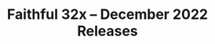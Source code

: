 ---
layout: post
title: Faithful 32x – December 2022 Releases
permalink: /faithful32x/R4
header-img: https://database.faithfulpack.net/images/website/posts/32x/R4.jpg

long_text: |
  1.19.3 is out, and with it comes a new Faithful update! In this release we're mainly focusing on the newly added textures, be it the experimental features set to release in 1.20 or the textures meant specifically for 1.19.3, such as the vex. As always, we've also gone back to update some of our older existing textures to bring them up to contemporary standards of quality.
  <br>
  We hope you enjoy! Thanks for sticking with us!

changelog:
  - December 2022:
    - Added:
      - Blocks:
        - Bamboo Block:
          - Side (DMGaming, Pythagoras_314)
          - Top (Aerod, Pythagoras_314)
        - Bamboo Door (JogurciQ, Aerod)
        - Bamboo Mosaic (Fred Figglehorn)
        - Bamboo Planks (DMgaming, Pomi108)
        - Bamboo Trapdoor (Juknum)
        - Chiselled Bookshelf (JogurciQ)
        - Stripped Bamboo Block:
          - Side (DMgaming)
          - Top (Aerod, Pythagoras_314)
      - Entities:
        - Camel (DMgaming)
        - "[Bedrock] NPC 1 (HARYA_)"
      - Items:
        - Hanging signs (DMgaming, Classy Cappy)
        - Bamboo Door (DMgaming)
        - Bamboo Sign (DMgaming)
    - Changed:
      - Blocks:
        - Scaffolding (DMgaming)
        - Amethyst Block (DMgaming)
        - Bee Nest (Pythagoras_314)
        - Sea Pickle (HARYA_)
        - Chiselled Polished Blackstone (DMgaming)
        - Stripped Acacia Log Side (Aerod)
        - Stripped Birch Log Side (HARYA_, Aerod)
        - Bamboo Stalk (Aerod)
        - Beacon (Evorp)
        - Nether Sprouts (HARYA_, Adrien_Sama)
      - Entities:
        - "Vex [Old model] (Aerod)"
        - "Vex [New model] (Aerod, Pomi108)"
        - Villager, Zombie Villager and Illager head bottoms (Aerod)
      - Items:
        - Mutton (Aerod)
        - Cooked Mutton (Aerod)
        - Sea Pickle (HARYA_)
        - Fishing Rods (DMgaming)
        - Bread (Evorp)
      - Java GUI:
        - "Creative Inventory Tabs [Updated to 1.19.3 format] (Classy Cappy)"
        - "Chat Tags [Updated to 1.19.3 format] (Aerod)"
      - Bedrock UI:
        - Construction Recipe Icon (DMgaming)
    - Fixed:
      - Various:
        - jungle_sign using outdated log texture (Pomi108)
        - zombified_piglin nostrils being inconsistent (Wooferscoots)

single-changelog: true
expanded-changelog: true

downloads:
  - December 2022 Pre-releases:
      Java 1.19.3: https://database.faithfulpack.net/packs/32x-Java/December%202022/Faithful%2032x%20-%201.19.3.zip
      Bedrock Edition: https://database.faithfulpack.net/packs/32x-Bedrock/December%202022/Faithful%2032x%20-%201.19.mcpack
  - December 2022 Releases:
      Java 1.18.2: https://database.faithfulpack.net/packs/32x-Java/December%202022/Faithful%2032x%20-%201.18.2.zip
      Java 1.17.1: https://database.faithfulpack.net/packs/32x-Java/December%202022/Faithful%2032x%20-%201.17.1.zip
      Java 1.16.5: https://database.faithfulpack.net/packs/32x-Java/December%202022/Faithful%2032x%20-%201.16.5.zip
      Java 1.15.2: https://database.faithfulpack.net/packs/32x-Java/December%202022/Faithful%2032x%20-%201.15.2.zip
      Java 1.14.4: https://database.faithfulpack.net/packs/32x-Java/December%202022/Faithful%2032x%20-%201.14.4.zip
      Java 1.13.2: https://database.faithfulpack.net/packs/32x-Java/December%202022/Faithful%2032x%20-%201.13.2.zip
      Java 1.12.2: https://database.faithfulpack.net/packs/32x-Java/December%202022/Faithful%2032x%20-%201.12.2.zip
      Java 1.11.2: https://database.faithfulpack.net/packs/32x-Java/December%202022/Faithful%2032x%20-%201.11.2.zip
      Java 1.10.2: https://database.faithfulpack.net/packs/32x-Java/December%202022/Faithful%2032x%20-%201.10.2.zip
      Java 1.9.4: https://database.faithfulpack.net/packs/32x-Java/December%202022/Faithful%2032x%20-%201.9.4.zip
      Java 1.8.9: https://database.faithfulpack.net/packs/32x-Java/December%202022/Faithful%2032x%20-%201.8.9.zip
      Java 1.7.10: https://database.faithfulpack.net/packs/32x-Java/December%202022/Faithful%2032x%20-%201.7.10.zip
      Java 1.6.4: https://database.faithfulpack.net/packs/32x-Java/December%202022/Faithful%2032x%20-%201.6.4.zip
      Java 1.4.6 (requires OptiFine or MCPatcher): https://database.faithfulpack.net/packs/32x-Java/December%202022/Faithful%2032x%20-%201.4.6.zip
      Java Beta 1.7.3 (requires OptiFine or MCPatcher): https://database.faithfulpack.net/packs/32x-Java/December%202022/Faithful%2032x%20-%20b1.7.3.zip
---